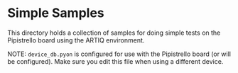 # Simple Samples

This directory holds a collection of samples for doing simple tests on the Pipistrello board using the ARTIQ environment.

NOTE: `device_db.pyon` is configured for use with the Pipistrello board (or will be configured). Make sure you edit this file when using a different device.
